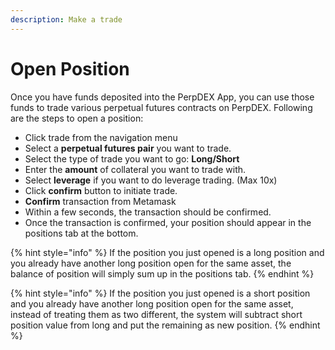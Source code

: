 ```yaml
---
description: Make a trade
---
```


# Open Position

Once you have funds deposited into the PerpDEX App, you can use those funds to trade various perpetual futures contracts on PerpDEX. Following are the steps to open a position:

* Click trade from the navigation menu
* Select a **perpetual futures pair** you want to trade.
* Select the type of trade you want to go: **Long/Short**
* Enter the **amount** of collateral you want to trade with.
* Select **leverage** if you want to do leverage trading. (Max 10x)
* Click **confirm** button to initiate trade.
* **Confirm** transaction from Metamask
* Within a few seconds, the transaction should be confirmed.
* Once the transaction is confirmed, your position should appear in the positions tab at the bottom.

{% hint style="info" %}
If the position you just opened is a long position and you already have another long position open for the same asset, the balance of position will simply sum up in the positions tab.
{% endhint %}

{% hint style="info" %}
If the position you just opened is a short position and you already have another long position open for the same asset, instead of treating them as two different, the system will subtract short position value from long and put the remaining as new position.
{% endhint %}

